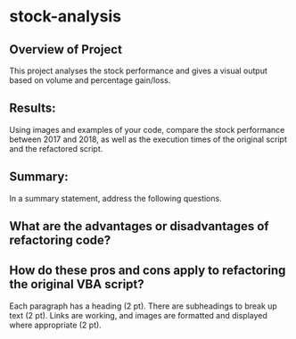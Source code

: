 # stock-analysis

## Overview of Project

This project analyses the stock performance and gives a visual output based on volume and percentage gain/loss.


## Results: 

Using images and examples of your code, compare the stock performance between 2017 and 2018, as well as the execution times of the original script and the refactored script.

## Summary:

In a summary statement, address the following questions.

## What are the advantages or disadvantages of refactoring code?

## How do these pros and cons apply to refactoring the original VBA script?

Each paragraph has a heading (2 pt).
There are subheadings to break up text (2 pt).
Links are working, and images are formatted and displayed where appropriate (2 pt).
